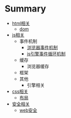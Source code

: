# Summary

* [html相关](README.md)
  * [dom](dom.md)
* [js相关](chapter1.md)
  * 事件机制
    * [浏览器事件机制](chapter1/liu-lan-qi-shi-jian-ji-zhi.md)
    * [js引擎事件循环机制](chapter1/jsyin-qing-shi-jian-xun-huan-ji-zhi.md)
  * 缓存
    * 浏览器缓存
  * 框架
  * 其他
    * 引擎相关
* [css相关](cssxiang-guan.md)
  * [布局](cssxiang-guan/bu-ju.md)
* [安全相关](an-quan-xiang-guan.md)
  * [web安全](an-quan-xiang-guan/weban-quan.md)

